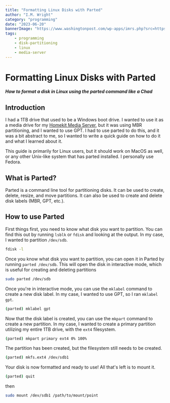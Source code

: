 ```yaml
---
title: "Formatting Linux Disks with Parted"
author: "I.M. Wright"
category: "programming"
date: "2023-06-20"
bannerImage: "https://www.washingtonpost.com/wp-apps/imrs.php?src=https://arc-anglerfish-washpost-prod-washpost.s3.amazonaws.com/public/W2I6OCDQIMI6VIKWABELMLG3KE.jpg&w=1484"
tags:
    - programming
    - disk-partitioning
    - linux
    - media-server
---
```


# Formatting Linux Disks with Parted

***How to format a disk in Linux using the parted command like a Chad***

## Introduction

I had a 1TB drive that used to be a Windows boot drive. I wanted to use it as a media drive for my [Homekit Media Server](), but it was using MBR partitioning, and I wanted to use GPT. I had to use parted to do this, and it was a bit abstract to me, so I wanted to write a quick guide on how to do it and what I learned about it.

This guide is primarily for Linux users, but it should work on MacOS as well, or any other Unix-like system that has parted installed. I personally use Fedora.

## What is Parted?

Parted is a command line tool for partitioning disks. It can be used to create, delete, resize, and move partitions. It can also be used to create and delete disk labels (MBR, GPT, etc.).

## How to use Parted

First things first, you need to know what disk you want to partition. You can find this out by running `lsblk` or `fdisk` and looking at the output. In my case, I wanted to partition `/dev/sdb`.

```bash
fdisk -l
```

Once you know what disk you want to partition, you can open it in Parted by running `parted /dev/sdb`. This will open the disk in interactive mode, which is useful for creating and deleting partitions

```bash
sudo parted /dev/sdb
```

Once you're in interactive mode, you can use the `mklabel` command to create a new disk label. In my case, I wanted to use GPT, so I ran `mklabel gpt`.

```bash
(parted) mklabel gpt
```

Now that the disk label is created, you can use the `mkpart` command to create a new partition. In my case, I wanted to create a primary partition utilizing my entire 1TB drive, with the `ext4` filesystem.

```bash
(parted) mkpart primary ext4 0% 100%
```

The partition has been created, but the filesystem still needs to be created.

```bash
(parted) mkfs.ext4 /dev/sdb1
```

Your disk is now formatted and ready to use! All that's left is to mount it.

```bash
(parted) quit
```

then

```bash
sudo mount /dev/sdb1 /path/to/mount/point
```

